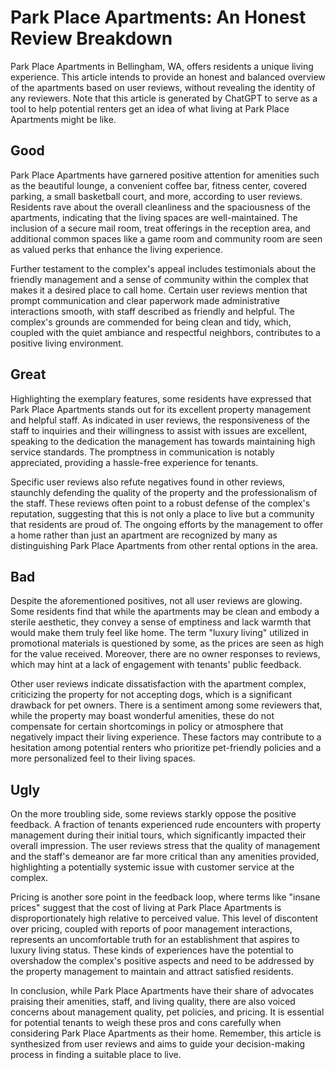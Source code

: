 # Park Place Apartments: An Honest Review Breakdown

Park Place Apartments in Bellingham, WA, offers residents a unique living experience. This article intends to provide an honest and balanced overview of the apartments based on user reviews, without revealing the identity of any reviewers. Note that this article is generated by ChatGPT to serve as a tool to help potential renters get an idea of what living at Park Place Apartments might be like.

## Good

Park Place Apartments have garnered positive attention for amenities such as the beautiful lounge, a convenient coffee bar, fitness center, covered parking, a small basketball court, and more, according to user reviews. Residents rave about the overall cleanliness and the spaciousness of the apartments, indicating that the living spaces are well-maintained. The inclusion of a secure mail room, treat offerings in the reception area, and additional common spaces like a game room and community room are seen as valued perks that enhance the living experience.

Further testament to the complex's appeal includes testimonials about the friendly management and a sense of community within the complex that makes it a desired place to call home. Certain user reviews mention that prompt communication and clear paperwork made administrative interactions smooth, with staff described as friendly and helpful. The complex's grounds are commended for being clean and tidy, which, coupled with the quiet ambiance and respectful neighbors, contributes to a positive living environment.

## Great

Highlighting the exemplary features, some residents have expressed that Park Place Apartments stands out for its excellent property management and helpful staff. As indicated in user reviews, the responsiveness of the staff to inquiries and their willingness to assist with issues are excellent, speaking to the dedication the management has towards maintaining high service standards. The promptness in communication is notably appreciated, providing a hassle-free experience for tenants.

Specific user reviews also refute negatives found in other reviews, staunchly defending the quality of the property and the professionalism of the staff. These reviews often point to a robust defense of the complex's reputation, suggesting that this is not only a place to live but a community that residents are proud of. The ongoing efforts by the management to offer a home rather than just an apartment are recognized by many as distinguishing Park Place Apartments from other rental options in the area.

## Bad

Despite the aforementioned positives, not all user reviews are glowing. Some residents find that while the apartments may be clean and embody a sterile aesthetic, they convey a sense of emptiness and lack warmth that would make them truly feel like home. The term "luxury living" utilized in promotional materials is questioned by some, as the prices are seen as high for the value received. Moreover, there are no owner responses to reviews, which may hint at a lack of engagement with tenants' public feedback.

Other user reviews indicate dissatisfaction with the apartment complex, criticizing the property for not accepting dogs, which is a significant drawback for pet owners. There is a sentiment among some reviewers that, while the property may boast wonderful amenities, these do not compensate for certain shortcomings in policy or atmosphere that negatively impact their living experience. These factors may contribute to a hesitation among potential renters who prioritize pet-friendly policies and a more personalized feel to their living spaces.

## Ugly

On the more troubling side, some reviews starkly oppose the positive feedback. A fraction of tenants experienced rude encounters with property management during their initial tours, which significantly impacted their overall impression. The user reviews stress that the quality of management and the staff's demeanor are far more critical than any amenities provided, highlighting a potentially systemic issue with customer service at the complex.

Pricing is another sore point in the feedback loop, where terms like "insane prices" suggest that the cost of living at Park Place Apartments is disproportionately high relative to perceived value. This level of discontent over pricing, coupled with reports of poor management interactions, represents an uncomfortable truth for an establishment that aspires to luxury living status. These kinds of experiences have the potential to overshadow the complex's positive aspects and need to be addressed by the property management to maintain and attract satisfied residents.

In conclusion, while Park Place Apartments have their share of advocates praising their amenities, staff, and living quality, there are also voiced concerns about management quality, pet policies, and pricing. It is essential for potential tenants to weigh these pros and cons carefully when considering Park Place Apartments as their home. Remember, this article is synthesized from user reviews and aims to guide your decision-making process in finding a suitable place to live.